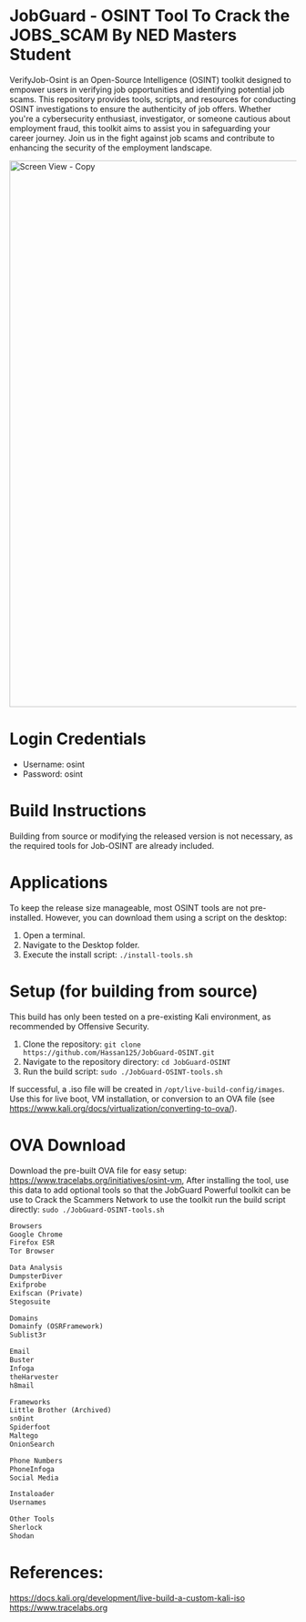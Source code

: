 # JobGuard - OSINT Tool To Crack the JOBS_SCAM By NED Masters Student

VerifyJob-Osint is an Open-Source Intelligence (OSINT) toolkit designed to empower users in verifying job opportunities and identifying potential job scams. This repository provides tools, scripts, and resources for conducting OSINT investigations to ensure the authenticity of job offers. Whether you're a cybersecurity enthusiast, investigator, or someone cautious about employment fraud, this toolkit aims to assist you in safeguarding your career journey. Join us in the fight against job scams and contribute to enhancing the security of the employment landscape.

<img width="959" alt="Screen View - Copy" src="https://github.com/Hassan125/JobGuard-OSINT/assets/5916673/2498c64a-c1f4-4e58-9c29-e9c67e30138b">


# Login Credentials

* Username: osint
* Password: osint

# Build Instructions

Building from source or modifying the released version is not necessary, as the required tools for Job-OSINT are already included.

# Applications

To keep the release size manageable, most OSINT tools are not pre-installed. However, you can download them using a script on the desktop:

1. Open a terminal.
2. Navigate to the Desktop folder.
3. Execute the install script: `./install-tools.sh`

# Setup (for building from source)

This build has only been tested on a pre-existing Kali environment, as recommended by Offensive Security.

1. Clone the repository: `git clone https://github.com/Hassan125/JobGuard-OSINT.git`
2. Navigate to the repository directory: `cd JobGuard-OSINT`
3. Run the build script: `sudo ./JobGuard-OSINT-tools.sh`

If successful, a .iso file will be created in `/opt/live-build-config/images`. Use this for live boot, VM installation, or conversion to an OVA file (see https://www.kali.org/docs/virtualization/converting-to-ova/).

# OVA Download

Download the pre-built OVA file for easy setup: https://www.tracelabs.org/initiatives/osint-vm, After installing the tool, use this data to add optional tools so that the JobGuard Powerful toolkit can be use to Crack the Scammers Network to use the toolkit run the build script directly: `sudo ./JobGuard-OSINT-tools.sh`


```markdown
Browsers
Google Chrome
Firefox ESR
Tor Browser
```

```markdown
Data Analysis
DumpsterDiver
Exifprobe
Exifscan (Private)
Stegosuite
```

```markdown
Domains
Domainfy (OSRFramework)
Sublist3r
```

```markdown
Email
Buster
Infoga
theHarvester
h8mail
```

```markdown
Frameworks
Little Brother (Archived)
sn0int
Spiderfoot
Maltego
OnionSearch
```

```markdown
Phone Numbers
PhoneInfoga
Social Media
```

```markdown
Instaloader
Usernames
```

```markdown
Other Tools
Sherlock
Shodan
```

# References:
https://docs.kali.org/development/live-build-a-custom-kali-iso
https://www.tracelabs.org
